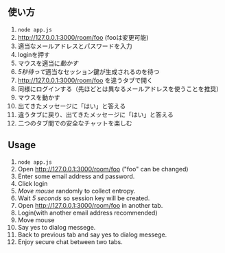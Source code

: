 使い方
------
1. `node app.js`
2. http://127.0.0.1:3000/room/foo (fooは変更可能)
3. 適当なメールアドレスとパスワードを入力
4. loginを押す
5. マウスを適当に*動かす*
6. *5秒待って*適当なセッション鍵が生成されるのを待つ
7. http://127.0.0.1:3000/room/foo を違うタブで開く
8. 同様にログインする（先ほどとは異なるメールアドレスを使うことを推奨）
9. マウスを動かす
10. 出てきたメッセージに「はい」と答える
11. 違うタブに戻り、出てきたメッセージに「はい」と答える
12. 二つのタブ間での安全なチャットを楽しむ

Usage
-----
1. `node app.js`
2. Open http://127.0.0.1:3000/room/foo ("foo" can be changed)
3. Enter some email address and password.
4. Click login
5. *Move mouse* randomly to collect entropy. 
6. Wait *5 seconds* so session key will be created.
7. Open http://127.0.0.1:3000/room/foo in another tab.
8. Login(with another email address recommended)
9. Move mouse
10. Say yes to dialog messege.
11. Back to previous tab and say yes to dialog messege.
12. Enjoy secure chat between two tabs.
